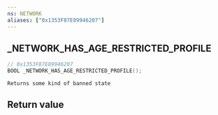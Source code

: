 ```yaml
---
ns: NETWORK
aliases: ["0x1353F87E89946207"]
---
```

## _NETWORK_HAS_AGE_RESTRICTED_PROFILE

```c
// 0x1353F87E89946207
BOOL _NETWORK_HAS_AGE_RESTRICTED_PROFILE();
```

```
Returns some kind of banned state  
```

## Return value
